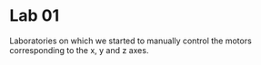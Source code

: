 # Lab 01

Laboratories on which we started to manually control the motors corresponding to the x, y and z axes.